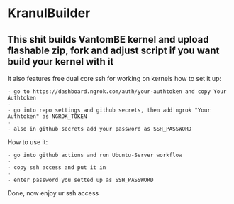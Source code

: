 # KranulBuilder
This shit builds VantomBE kernel and upload flashable zip,
fork and adjust script if you want build your kernel with it
------------------------------------------------------------
It also features free dual core ssh for working on kernels
how to set it up:

    - go to https://dashboard.ngrok.com/auth/your-authtoken and copy Your Authtoken
    - 
    - go into repo settings and github secrets, then add ngrok "Your Authtoken" as NGROK_TOKEN
    - 
    - also in github secrets add your password as SSH_PASSWORD

How to use it:

    - go into github actions and run Ubuntu-Server workflow
    - 
    - copy ssh access and put it in 
    - 
    - enter password you setted up as SSH_PASSWORD

Done, now enjoy ur ssh access
